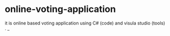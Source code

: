 # online-voting-application
it is online based voting application using C# (code) and visula studio (tools) . _
